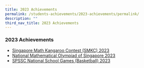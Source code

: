 ```yaml
---
title: 2023 Achievements
permalink: /students-achievements/2023-achievements/permalink/
description: ""
third_nav_title: 2023 Achievements
---
```

### 2023 Achievements
* [Singapore Math Kangaroo Contest (SMKC) 2023]()
* [National Mathematical Olympiad of Singapore 2023]()
* [SPSSC National School Games (Basketball) 2023](/accolades-and-achievements/student-achievements/nsgbb2023/)
